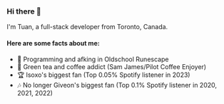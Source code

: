 ### Hi there 👋

I'm Tuan, a full-stack developer from Toronto, Canada.

#### Here are some facts about me:
- 🌱 Programming and afking in Oldschool Runescape
- 🍵 Green tea and coffee addict (Sam James/Pilot Coffee Enjoyer)
- 🏆 Isoxo's biggest fan (Top 0.05% Spotify listener in 2023)
- 🎶 No longer Giveon's biggest fan (Top 0.1% Spotify listener in 2020, 2021, 2022)
